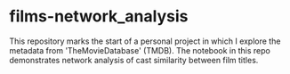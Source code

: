 # films-network_analysis

This repository marks the start of a personal project in which I explore the metadata from 'TheMovieDatabase' (TMDB). The notebook in this repo demonstrates network analysis of cast similarity between film titles.
